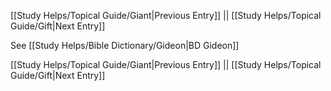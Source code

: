 [[Study Helps/Topical Guide/Giant|Previous Entry]]  ||  [[Study Helps/Topical Guide/Gift|Next Entry]]

 See [[Study Helps/Bible Dictionary/Gideon|BD Gideon]]

[[Study Helps/Topical Guide/Giant|Previous Entry]]  ||  [[Study Helps/Topical Guide/Gift|Next Entry]]
